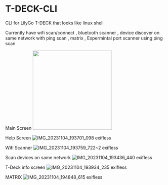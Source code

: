 # T-DECK-CLI

CLI for LilyGo T-DECK that looks like linux shell 

Currently have wifi scan/connect , bluetooth scanner , device discover on same network with ping scan , matrix , Expermintal port scanner using ping scan

Main Screen
<img src="(https://github.com/abdallahnatsheh/T-DECK-CLI/assets/29822416/62eae90f-7a33-44c3-a103-94bf6d068300)" width="250" height="250">

Help Screen
![IMG_20231104_193701_098 exifless](https://github.com/abdallahnatsheh/T-DECK-CLI/assets/29822416/46830f89-5437-40b1-8371-fa7674f19d7d)

Wifi Scanner
![IMG_20231104_193759_722~2 exifless](https://github.com/abdallahnatsheh/T-DECK-CLI/assets/29822416/cc41cbbb-92ea-4274-bc31-e51bafaa1c80)

Scan devices on same network
![IMG_20231104_193436_440 exifless](https://github.com/abdallahnatsheh/T-DECK-CLI/assets/29822416/d86e8168-7196-451c-95dc-fa7a244695e8)

T-Deck info screen
![IMG_20231104_193934_235 exifless](https://github.com/abdallahnatsheh/T-DECK-CLI/assets/29822416/3cbdbd1f-2ece-4a95-a4c5-4391b5ce49a0)

MATRIX
![IMG_20231104_194848_615 exifless](https://github.com/abdallahnatsheh/T-DECK-CLI/assets/29822416/54492a0a-ae92-4ee5-81b2-3123c7d29dea)




